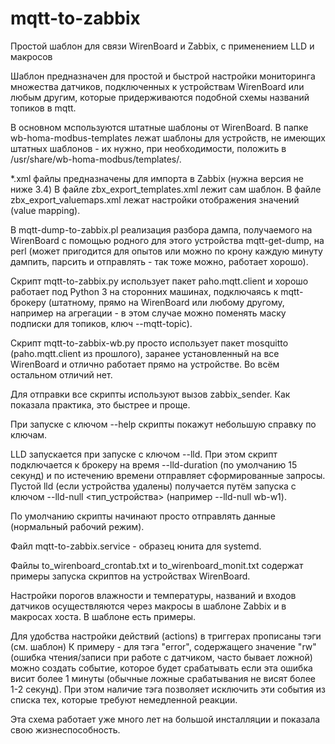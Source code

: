 # mqtt-to-zabbix
Простой шаблон для связи WirenBoard и Zabbix, с применением LLD и макросов

Шаблон предназначен для простой и быстрой настройки мониторинга множества датчиков, подключенных к устройствам WirenBoard или любым другим, которые придерживаются подобной схемы названий топиков в mqtt.

В основном мспользуются штатные шаблоны от WirenBoard. В папке wb-homa-modbus-templates лежат шаблоны для устройств, не имеющих штатных шаблонов - их нужно, при необходимости, положить в /usr/share/wb-homa-modbus/templates/.

*.xml файлы предназначены для импорта в Zabbix (нужна версия не ниже 3.4)
В файле zbx_export_templates.xml лежит сам шаблон.
В файле zbx_export_valuemaps.xml лежат настройки отображения значений (value mapping).

В mqtt-dump-to-zabbix.pl реализация разбора дампа, получаемого на WirenBoard с помощью родного для этого устройства mqtt-get-dump, на perl (может пригодится для опытов или можно по крону каждую минуту дампить, парсить и отправлять - так тоже можно, работает хорошо).

Скрипт mqtt-to-zabbix.py использует пакет paho.mqtt.client и хорошо работает под Python 3 на сторонних машинах, подключаясь к mqtt-брокеру (штатному, прямо на WirenBoard или любому другому, например на агрегации - в этом случае можно поменять маску подписки для топиков, ключ --mqtt-topic).

Скрипт mqtt-to-zabbix-wb.py просто использует пакет mosquitto (paho.mqtt.client из прошлого), заранее установленный на все WirenBoard и отлично работает прямо на устройстве. Во всём остальном отличий нет.

Для отправки все скрипты используют вызов zabbix_sender. Как показала практика, это быстрее и проще.

При запуске с ключом --help скрипты покажут небольшую справку по ключам.

LLD запускается при запуске с ключом --lld. При этом скрипт подключается к брокеру на время --lld-duration (по умолчанию 15 секунд) и по истечению времени отправляет сформированные запросы. Пустой lld (если устройства удалены) получается путём запуска с ключом --lld-null <тип_устройства> (например --lld-null wb-w1).

По умолчанию скрипты начинают просто отправлять данные (нормальный рабочий режим).

Файл mqtt-to-zabbix.service - образец юнита для systemd.

Файлы to_wirenboard_crontab.txt и to_wirenboard_monit.txt содержат примеры запуска скриптов на устройствах WirenBoard.

Настройки порогов влажности и температуры, названий и входов датчиков осуществляются через макросы в шаблоне Zabbix и в макросах хоста. В шаблоне есть примеры.

Для удобства настройки действий (actions) в триггерах прописаны тэги (см. шаблон)
К примеру - для тэга "error", содержащего значение "rw" (ошибка чтения/записи при работе с датчиком, часто бывает ложной) можно создать событие, которое будет срабатывать если эта ошибка висит более 1 минуты (обычные ложные срабатывания не висят более 1-2 секунд). При этом наличие тэга позволяет исключить эти события из списка тех, которые требуют немедленной реакции.

Эта схема работает уже много лет на большой инсталляции и показала свою жизнеспособность.
